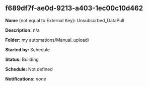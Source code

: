 ## f689df7f-ae0d-9213-a403-1ec00c10d462

**Name** (not equal to External Key)**:** Unsubscrbed_DataPull

**Description:** n/a

**Folder:** my automations/Manual_upload/

**Started by:** Schedule

**Status:** Building

**Schedule:** Not defined

**Notifications:** _none_

